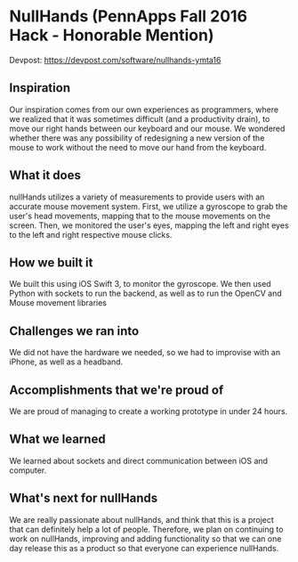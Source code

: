 # NullHands (PennApps Fall 2016 Hack - Honorable Mention) 

Devpost: https://devpost.com/software/nullhands-ymta16

## Inspiration
Our inspiration comes from our own experiences as programmers, where we realized that it was sometimes difficult (and a productivity drain), to move our right hands between our keyboard and our mouse. We wondered whether there was any possibility of redesigning a new version of the mouse to work without the need to move our hand from the keyboard.

## What it does
nullHands utilizes a variety of measurements to provide users with an accurate mouse movement system. First, we utilize a gyroscope to grab the user's head movements, mapping that to the mouse movements on the screen. Then, we monitored the user's eyes, mapping the left and right eyes to the left and right respective mouse clicks.

## How we built it
We built this using iOS Swift 3, to monitor the gyroscope. We then used Python with sockets to run the backend, as well as to run the OpenCV and Mouse movement libraries

## Challenges we ran into
We did not have the hardware we needed, so we had to improvise with an iPhone, as well as a headband.

## Accomplishments that we're proud of
We are proud of managing to create a working prototype in under 24 hours.

## What we learned
We learned about sockets and direct communication between iOS and computer.

## What's next for nullHands
We are really passionate about nullHands, and think that this is a project that can definitely help a lot of people. Therefore, we plan on continuing to work on nullHands, improving and adding functionality so that we can one day release this as a product so that everyone can experience nullHands.
